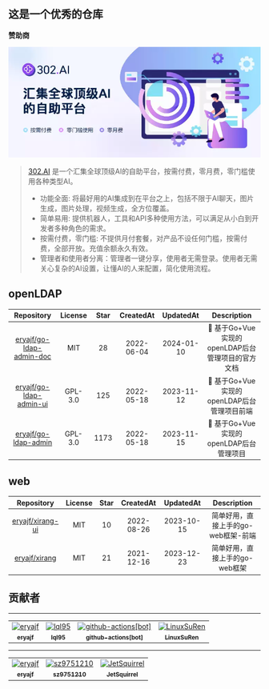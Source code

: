 ## 这是一个优秀的仓库

**赞助商**

[![](https://raw.githubusercontent.com/eryajf/tu/main/img/image_20240531_210957.webp)](https://302.ai/)

> [302.AI](https://302.ai) 是一个汇集全球顶级AI的自助平台，按需付费，零月费，零门槛使用各种类型AI。
> - 功能全面: 将最好用的AI集成到在平台之上，包括不限于AI聊天，图片生成，图片处理，视频生成，全方位覆盖。
> - 简单易用: 提供机器人，工具和API多种使用方法，可以满足从小白到开发者多种角色的需求。
> - 按需付费，零门槛: 不提供月付套餐，对产品不设任何门槛，按需付费，全部开放。充值余额永久有效。
> - 管理者和使用者分离：管理者一键分享，使用者无需登录。使用者无需关心复杂的AI设置，让懂AI的人来配置，简化使用流程。

## openLDAP

| Repository  | License | Star  |CreatedAt | UpdatedAt  | Description |
|:-:|:-:|:-:|:-:|:-:|:-:|
| [eryajf/go-ldap-admin-doc](https://github.com/eryajf/go-ldap-admin-doc) | MIT | 28 | 2022-06-04 | 2024-01-10 | 🌉 基于Go&#43;Vue实现的openLDAP后台管理项目的官方文档 |
| [eryajf/go-ldap-admin-ui](https://github.com/eryajf/go-ldap-admin-ui) | GPL-3.0 | 125 | 2022-05-18 | 2023-11-12 | 🌉 基于Go&#43;Vue实现的openLDAP后台管理项目前端 |
| [eryajf/go-ldap-admin](https://github.com/eryajf/go-ldap-admin) | GPL-3.0 | 1173 | 2022-05-18 | 2023-11-15 | 🌉 基于Go&#43;Vue实现的openLDAP后台管理项目 |


## web

| Repository  | License | Star  |CreatedAt | UpdatedAt  | Description |
|:-:|:-:|:-:|:-:|:-:|:-:|
| [eryajf/xirang-ui](https://github.com/eryajf/xirang-ui) | MIT | 10 | 2022-08-26 | 2023-10-15 | 简单好用，直接上手的go-web框架-前端 |
| [eryajf/xirang](https://github.com/eryajf/xirang) | MIT | 21 | 2021-12-16 | 2023-12-23 | 简单好用，直接上手的go-web框架 |


## 贡献者

---

<table><tr>
	<td align="center">
		<a href="https://github.com/eryajf">
			<img src="https://avatars.githubusercontent.com/u/33259379?v=4" width="100;" alt="eryajf"/>
			<br />
			<sub><b>eryajf</b></sub>
		</a>
	</td>
	<td align="center">
		<a href="https://github.com/lql95">
			<img src="https://avatars.githubusercontent.com/u/106481803?v=4" width="100;" alt="lql95"/>
			<br />
			<sub><b>lql95</b></sub>
		</a>
	</td>
	<td align="center">
		<a href="https://github.com/apps/github-actions">
			<img src="https://avatars.githubusercontent.com/in/15368?v=4" width="100;" alt="github-actions[bot]"/>
			<br />
			<sub><b>github-actions[bot]</b></sub>
		</a>
	</td>
	<td align="center">
		<a href="https://github.com/LinuxSuRen">
			<img src="https://avatars.githubusercontent.com/u/1450685?v=4" width="100;" alt="LinuxSuRen"/>
			<br />
			<sub><b>LinuxSuRen</b></sub>
		</a>
	</td>
</tr></table>


---

<table><tr>
	<td align="center">
		<a href="https://github.com/eryajf">
			<img src="https://avatars.githubusercontent.com/u/33259379?v=4" width="100;" alt="eryajf"/>
			<br />
			<sub><b>eryajf</b></sub>
		</a>
	</td>
	<td align="center">
		<a href="https://github.com/sz9751210">
			<img src="https://avatars.githubusercontent.com/u/43094545?v=4" width="100;" alt="sz9751210"/>
			<br />
			<sub><b>sz9751210</b></sub>
		</a>
	</td>
	<td align="center">
		<a href="https://github.com/JetSquirrel">
			<img src="https://avatars.githubusercontent.com/u/20291255?v=4" width="100;" alt="JetSquirrel"/>
			<br />
			<sub><b>JetSquirrel</b></sub>
		</a>
	</td>
</tr></table>
